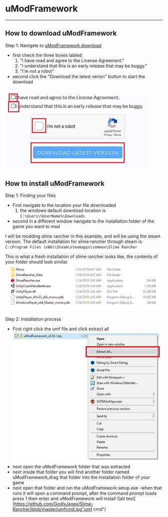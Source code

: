 # uModFramework
-----
## How to download uModFramework
Step 1: Navigate to [uModFramework download](https://umodframework.com/download.html)
  - first check the three boxes labled:
    1. "I have read and agree to the License Agreement."
    2. "I understand that this is an early release that may be buggy."
    3. "I'm not a robot"
  - second click the "Download the latest verion" button to start the download  
  
  ![alt text](https://github.com/GodlyJagex/Slime-Rancher/blob/master/umfdownload.jpg "umf download page")
  -----
## How to install uModFramework
Step 1: Finding your files
  - First navigate to the location your file downloaded  
    1. the windows default download location is ``` C:\Users\%UserName%\Downloads ```
  - second in a different window navigate to the installation folder of the game you want to mod
    
I will be modding slime rancher in this example, and will be using the steam version. The default installation for slime rancher through steam is ``` C:\Program Files (x86)\Steam\steamapps\common\Slime Rancher ```

This is what a fresh installation of slime rancher looks like, the contents of your folder should look similar.
    ![alt text](https://github.com/GodlyJagex/Slime-Rancher/blob/master/slime%20rancher.png "Slime Rancher Installation folder")

Step 2: Installation process
  - First right click the umf file and click extract all
  ![alt text](https://github.com/GodlyJagex/Slime-Rancher/blob/master/extract%20all.jpg "extract all")
  - next open the uModFramework folder that was extracted
  - next inside that folder you will find another folder named uModFramework,drag that folder into the installation folder of your game
  - next open that folder and run the uModFramework.setup.exe
  -when that runs it will open a command prompt, after the command prompt loads press 1 then enter and uModFramework will install
  ![alt text](https://github.com/GodlyJagex/Slime-Rancher/blob/master/umfcmd.jpg"umf cmd")
